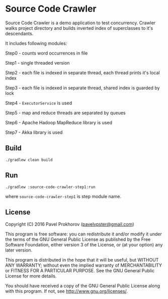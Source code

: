 # Source Code Crawler

Source Code Crawler is a demo application to test concurrency.
Crawler walks project directory and builds inverted index of superclasses to it's descendants.

It includes following modules:

Step0 - counts word occurrences in file

Step1 - single threaded version

Step2 - each file is indexed in separate thread, each thread prints it's local index

Step3 - each file is indexed in separate thread, shared index is guarded by lock

Step4 - ```ExecutorService``` is used

Step5 - map and reduce threads are separated by queues

Step6 - Apache Hadoop MapReduce library is used

Step7 - Akka library is used

## Build

```
./gradlew clean build
```

## Run

```
./gradlew :source-code-crawler-step1:run
```

where `source-code-crawler-step1` is step module name.

## License

Copyright (C) 2016 Pavel Prokhorov (pavelvpster@gmail.com)


This program is free software: you can redistribute it and/or modify
it under the terms of the GNU General Public License as published by
the Free Software Foundation, either version 3 of the License, or
(at your option) any later version.

This program is distributed in the hope that it will be useful,
but WITHOUT ANY WARRANTY; without even the implied warranty of
MERCHANTABILITY or FITNESS FOR A PARTICULAR PURPOSE.  See the
GNU General Public License for more details.

You should have received a copy of the GNU General Public License
along with this program.  If not, see <http://www.gnu.org/licenses/>.
